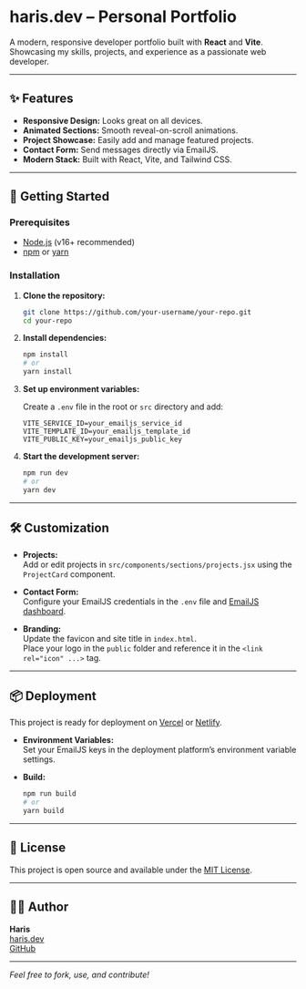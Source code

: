 # haris.dev – Personal Portfolio

A modern, responsive developer portfolio built with **React** and **Vite**.  
Showcasing my skills, projects, and experience as a passionate web developer.

---

## ✨ Features

- **Responsive Design:** Looks great on all devices.
- **Animated Sections:** Smooth reveal-on-scroll animations.
- **Project Showcase:** Easily add and manage featured projects.
- **Contact Form:** Send messages directly via EmailJS.
- **Modern Stack:** Built with React, Vite, and Tailwind CSS.

---

## 🚀 Getting Started

### Prerequisites

- [Node.js](https://nodejs.org/) (v16+ recommended)
- [npm](https://www.npmjs.com/) or [yarn](https://yarnpkg.com/)

### Installation

1. **Clone the repository:**
   ```sh
   git clone https://github.com/your-username/your-repo.git
   cd your-repo
   ```

2. **Install dependencies:**
   ```sh
   npm install
   # or
   yarn install
   ```

3. **Set up environment variables:**

   Create a `.env` file in the root or `src` directory and add:
   ```
   VITE_SERVICE_ID=your_emailjs_service_id
   VITE_TEMPLATE_ID=your_emailjs_template_id
   VITE_PUBLIC_KEY=your_emailjs_public_key
   ```

4. **Start the development server:**
   ```sh
   npm run dev
   # or
   yarn dev
   ```

---

## 🛠️ Customization

- **Projects:**  
  Add or edit projects in `src/components/sections/projects.jsx` using the `ProjectCard` component.

- **Contact Form:**  
  Configure your EmailJS credentials in the `.env` file and [EmailJS dashboard](https://dashboard.emailjs.com/).

- **Branding:**  
  Update the favicon and site title in `index.html`.  
  Place your logo in the `public` folder and reference it in the `<link rel="icon" ...>` tag.

---

## 📦 Deployment

This project is ready for deployment on [Vercel](https://vercel.com/) or [Netlify](https://netlify.com/).

- **Environment Variables:**  
  Set your EmailJS keys in the deployment platform’s environment variable settings.

- **Build:**
  ```sh
  npm run build
  # or
  yarn build
  ```

---

## 📄 License

This project is open source and available under the [MIT License](LICENSE).

---

## 🙋‍♂️ Author

**Haris**  
[haris.dev](https://haris.dev)  
[GitHub](https://github.com/httpsharis)

---

*Feel free to fork, use, and contribute!*